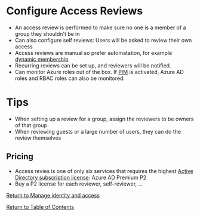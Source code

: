 # Configure Access Reviews

* An access review is performed to make sure no one is a member of a group they shouldn't be in
* Can also configure self reviews: Users will be asked to review their own access
* Access reviews are manual so prefer automatation, for example [dynamic membership](12-Manage%20Azure%20AD%20directory%20groups.md)
* Recurring reviews can be set up, and reviewers will be notified.
* Can monitor Azure roles out of the box. If [PIM](21-Monitor%20privileged%20access%20for%20Azure%20AD%20Privileged%20Identity%20Management%20(PIM).md) is activated, Azure AD roles and RBAC roles can also be monitored.

# Tips

* When setting up a review for a group, assign the reviewers to be owners of that group
* When reviewing guests or a large number of users, they can do the review themselves


## Pricing

* Access revies is one of only six services that requires the highest [Active Directory subscription license](https://azure.microsoft.com/en-us/pricing/details/active-directory/): Azure AD Premium P2
* Buy a P2 license for each reviewer, self-reviewer, ...

[Return to Manage identity and access](README.md)

[Return to Table of Contents](../README.md)